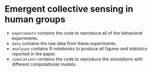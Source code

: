 # Emergent collective sensing in human groups

* `experiments` contains the code to reproduce all of the behavioral experiments. 
* `data` contains the raw data from these experiments.
* `analyses` contains R notebooks to produce all figures and statistics reported in the paper.
* `simulations` contains the code to reproduce the simulations with different computational models.


